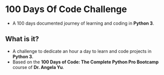 # 100 Days Of Code Challenge
* A 100 days documented journey of learning and coding in <b>Python 3</b>.

## What is it?
* A challenge to dedicate an hour a day to learn and code projects in <b>Python 3</b>.
* Based on the <b>100 Days of Code: The Complete Python Pro Bootcamp</b> course of <b>Dr. Angela Yu</b>.
